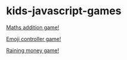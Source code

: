 # kids-javascript-games

[Maths addition game!](https://sameeryoussef.github.io/maths.html)

[Emoji controller game!](https://sameeryoussef.github.io/emoji-controller.html)

[Raining money game!](https://sameeryoussef.github.io/raining-money.html)